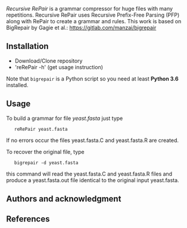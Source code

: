 *Recursive RePair* is a grammar compressor for huge files with many repetitions. Recursive RePair uses Recursive Prefix-Free Parsing (PFP) along with RePair to create a grammar and rules. This work is based on BigRepair by Gagie et al.: https://gitlab.com/manzai/bigrepair

## Installation
* Download/Clone repository
* 'reRePair -h' (get usage instruction)

Note that `bigrepair` is a Python script so you need at least **Python 3.6** installed.


## Usage

To build a grammar for file *yeast.fasta* just type

       reRePair yeast.fasta

If no errors occur the files yeast.fasta.C and yeast.fasta.R are created.

To recover the original file, type

       bigrepair -d yeast.fasta

this command will read the yeast.fasta.C and yeast.fasta.R files and produce a yeast.fasta.out file identical to the original input yeast.fasta. 


## Authors and acknowledgment


## References
